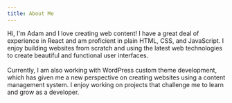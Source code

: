 ```yaml
---
title: About Me
---
```


Hi, I'm Adam and I love creating web content! I have a great deal of experience in React and am proficient in plain HTML, CSS, and JavaScript. I enjoy building websites from scratch and using the latest web technologies to create beautiful and functional user interfaces.
<br></br>
Currently, I am also working with WordPress custom theme development, which has given me a new perspective on creating websites using a content management system. I enjoy working on projects that challenge me to learn and grow as a developer.

